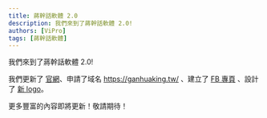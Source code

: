 ```yaml
---
title: 蔣幹話軟體 2.0
description: 我們來到了蔣幹話軟體 2.0!
authors: [ViPro]
tags: [蔣幹話軟體]
---
```


我們來到了蔣幹話軟體 2.0!

<!--truncate-->

我們更新了 [官網](https://ganhuaking.tw/)、申請了域名 <https://ganhuaking.tw/> 、建立了 [FB 專頁](https://fb.me/GanHuaKingSoftware) 、設計了 [新 logo](https://github.com/ganhuaking/brand/blob/0e73475/2021/GHK_logo_2021.svg)。

更多豐富的內容即將更新！敬請期待！
